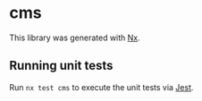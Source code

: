 # cms

This library was generated with [Nx](https://nx.dev).

## Running unit tests

Run `nx test cms` to execute the unit tests via [Jest](https://jestjs.io).
